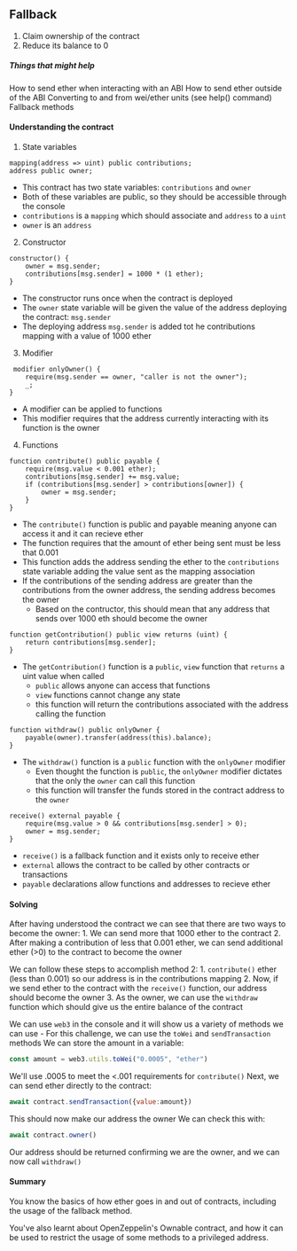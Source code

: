 ## Fallback
1. Claim ownership of the contract
2. Reduce its balance to 0
  

##### Things that might help
How to send ether when interacting with an ABI
How to send ether outside of the ABI
Converting to and from wei/ether units (see help() command)
Fallback methods

#### Understanding the contract
1. State variables
```solidity
mapping(address => uint) public contributions;
address public owner;
```
- This contract has two state variables: ``contributions`` and ``owner``
- Both of these variables are public, so they should be accessible through the console
- ``contributions`` is a ``mapping`` which should associate and ``address`` to a ``uint``
- ``owner`` is an ``address``

2. Constructor
```solidity
constructor() {
    owner = msg.sender;
    contributions[msg.sender] = 1000 * (1 ether);
}
```
- The constructor runs once when the contract is deployed
- The ``owner`` state variable will be given the value of the address deploying the contract: ``msg.sender``
- The deploying address ``msg.sender`` is added tot he contributions mapping with a value of 1000 ether

3. Modifier
```solidity
 modifier onlyOwner() {
    require(msg.sender == owner, "caller is not the owner");
    _;
}
```
- A modifier can be applied to functions
- This modifier requires that the address currently interacting with its function is the owner

4. Functions

```solidity
function contribute() public payable {
    require(msg.value < 0.001 ether);
    contributions[msg.sender] += msg.value;
    if (contributions[msg.sender] > contributions[owner]) {
        owner = msg.sender;
    }
}
```
- The ``contribute()`` function is public and payable meaning anyone can access it and it can recieve ether
- The function requires that the amount of ether being sent must be less that 0.001
- This function adds the address sending the ether to the ``contributions`` state variable adding the value sent as the mapping association
- If the contributions of the sending address are greater than the contributions from the owner address, the sending address becomes the owner
    - Based on the contructor, this should mean that any address that sends over 1000 eth should become the owner

```solidity
function getContribution() public view returns (uint) {
    return contributions[msg.sender];
}
```
- The ``getContribution()`` function is a ``public``, ``view`` function that ``returns`` a uint value when called
    - ``public`` allows anyone can access that functions
    - ``view`` functions cannot change any state
    - this function will return the contributions associated with the address calling the function

```solidity
function withdraw() public onlyOwner {
    payable(owner).transfer(address(this).balance);
}
```
- The ``withdraw()`` function is a ``public`` function with the ``onlyOwner`` modifier
    - Even thought the function is ``public``, the ``onlyOwner`` modifier dictates that the only the ``owner`` can call this function
    - this function will transfer the funds stored in the contract address to the ``owner``

```solidity
receive() external payable {
    require(msg.value > 0 && contributions[msg.sender] > 0);
    owner = msg.sender;
}
```
- ``receive()`` is a fallback function and it exists only to receive ether
- ``external`` allows the contract to be called by other contracts or transactions
- ``payable`` declarations allow functions and addresses to recieve ether

#### Solving
After having understood the contract we can see that there are two ways to become the owner:
    1. We can send more that 1000 ether to the contract
    2. After making a contribution of less that 0.001 ether, we can send additional ether (>0) to the contract to become the owner

We can follow these steps to accomplish method 2:
    1. ``contribute()`` ether (less than 0.001) so our address is in the contributions mapping
    2. Now, if we send ether to the contract with the ``receive()`` function, our address should become the owner
    3. As the owner, we can use the ``withdraw`` function which should give us the entire balance of the contract

We can use ``web3`` in the console and it will show us a variety of methods we can use
    - For this challenge, we can use the ``toWei`` and ``sendTransaction`` methods
We can store the amount in a variable:
```js
const amount = web3.utils.toWei("0.0005", "ether")
```
We'll use .0005 to meet the <.001 requirements for ``contribute()``
Next, we can send ether directly to the contract:
```js
await contract.sendTransaction({value:amount})
```
This should now make our address the owner
We can check this with:
```js
await contract.owner()
```
Our address should be returned confirming we are the owner, and we can now call ``withdraw()``

#### Summary
You know the basics of how ether goes in and out of contracts, including the usage of the fallback method.

You've also learnt about OpenZeppelin's Ownable contract, and how it can be used to restrict the usage of some methods to a privileged address.